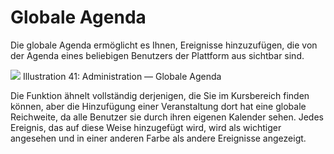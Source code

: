 # Globale Agenda

Die globale Agenda ermöglicht es Ihnen, Ereignisse hinzuzufügen, die von der Agenda eines beliebigen Benutzers der Plattform aus sichtbar sind.

![](../../.gitbook/assets/images30%20%286%29.png)
Illustration 41: Administration — Globale Agenda

Die Funktion ähnelt vollständig derjenigen, die Sie im Kursbereich finden können, aber die Hinzufügung einer Veranstaltung dort hat eine globale Reichweite, da alle Benutzer sie durch ihren eigenen Kalender sehen. Jedes Ereignis, das auf diese Weise hinzugefügt wird, wird als wichtiger angesehen und in einer anderen Farbe als andere Ereignisse angezeigt.